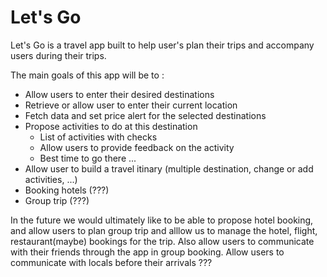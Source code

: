 # Let's Go
Let's Go is a travel app built to help user's plan their trips and accompany users during their trips.

The main goals of this app will be to :
  * Allow users to enter their desired destinations
  * Retrieve or allow user to enter their current location
  * Fetch data and set price alert for the selected destinations
  * Propose activities to do at this destination
    * List of activities with checks
    * Allow users to provide feedback on the activity
    * Best time to go there ...
  * Allow user to build a travel itinary (multiple destination, change or add activities, ...)
  * Booking hotels (???)
  * Group trip (???)
  
In the future we would ultimately like to be able to propose hotel booking, and allow users to plan group trip and alllow us to manage the hotel, flight, restaurant(maybe) bookings for the trip.
Also allow users to communicate with their friends through the app in group booking. 
Allow users to communicate with locals before their arrivals ???
